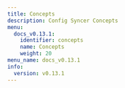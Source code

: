 ```yaml
---
title: Concepts
description: Config Syncer Concepts
menu:
  docs_v0.13.1:
    identifier: concepts
    name: Concepts
    weight: 20
menu_name: docs_v0.13.1
info:
  version: v0.13.1
---
```


